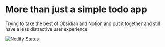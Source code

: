 # More than just a simple todo app

Trying to take the best of Obsidian and Notion and put it together and still have a less distractive user experience.

[![Netlify Status](https://api.netlify.com/api/v1/badges/814472fc-eb2b-4ca4-8f6c-cd8da46212af/deploy-status)](https://app.netlify.com/sites/smoky-quartz/deploys)